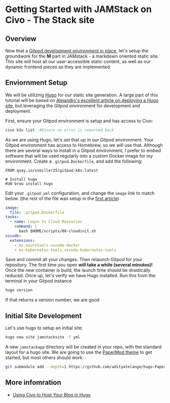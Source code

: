 # Getting Started with JAMStack on Civo - The Stack site

## Overview

Now that a [Gitpod development environment in place](https://www.civo.com/learn/civo-development-environment-with-gitpod), let's setup the groundwork for the **M** part in JAMstack - a markdown oriented static site.  This site will host all our user-accessible static content, as well as our dynamic frontend pieces as they are implemented.

## Enviornment Setup 

We will be utilizing [Hugo](https://gohugo.io/) for our static site generation.  A large part of this tutorial will be based on [Alejandro's excellent article on deploying a Hugo site](https://www.civo.com/learn/using-civo-k3s-service-to-host-your-blog-in-hugo-using-github-actions), but leveraging the Gitpod environment for development and deployment.

First, ensure your Gitpod environment is setup and has access to Civo:

```sh
civo k3s list  #Ensure no error is reported back 
```

As we are using Hugo, let's set that up in our Gitpod environment.  Your Gitpod environment has access to Homebrew, so we will use that.  Although there are several ways to install in a Gitpod environment, I prefer to embed software that will be used regularly into a custom Docker image for my environment.  Create a `.gitpod.Dockerfile`, and add the following:

```text
FROM quay.io/ssmiller25/gitpod-k8s:latest

# Install hugo
RUN brew install hugo
```

Edit your `.gitpod.yml` configuration, and change the `image` link to match below.  (the rest of the file was setup in the [first article](https://www.civo.com/learn/civo-development-environment-with-gitpod))

```yaml
image:
  file: .gitpod.Dockerfile
tasks:
  - name: Login to Cloud Resources
    command: |
      bash $HOME/scripts/00-cloudinit.sh
vscode:
  extensions:
    - ms-azuretools.vscode-docker
    - ms-kubernetes-tools.vscode-kubernetes-tools
```

Save and commit all your changes.  Then relaunch Gitpod for your repository.  The first time you open **will take a while (several minutes)!**  Once the new container is build, the launch time should be drastically reduced.  Once up, let's verify we have Hugo installed.  Run this from the terminal in your Gitpod instance

```sh
hugo version
```

If that returns a version number, we are good

## Initial Site Development

Let's use hugo to setup an initial site:

```sh
hugo new site jamstacksite -f yml
```

A new `jamstackapp` directory will be created in your repo, with the standard layout for a hugo site.  We are going to use the [PaperMod theme](https://github.com/adityatelange/hugo-PaperMod) to get started, but most others should work.

```sh
git submodule add --depth=1 https://github.com/adityatelange/hugo-PaperMod.git jamestacksite/themes/papermod
```


## More infomration

- [Using Civo to Host Your Blog in Hugo](https://www.civo.com/learn/using-civo-k3s-service-to-host-your-blog-in-hugo-using-github-actions)
